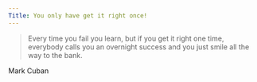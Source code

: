 ```yaml
---
Title: You only have get it right once!
---
```


> Every time you fail you learn, but if you get it right one time,
> everybody calls you an overnight success and you just smile all the way to the bank.

Mark Cuban
